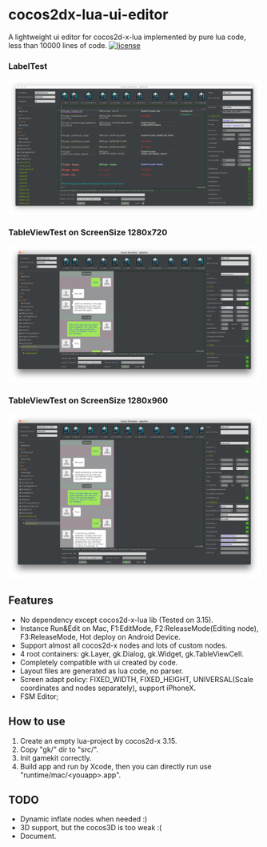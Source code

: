 # cocos2dx-lua-ui-editor
A lightweight ui editor for cocos2d-x-lua implemented by pure lua code, less than 10000 lines of code.
[![license](http://img.shields.io/badge/license-MIT-blue.svg)](https://github.com/Tencent/xLua/blob/master/LICENSE.TXT)

### LabelTest
![alt tag](snapshots/ss1.png)
### TableViewTest on ScreenSize 1280x720
![alt tag](snapshots/ss2.png)
### TableViewTest on ScreenSize 1280x960
![alt tag](snapshots/ss3.png)

## Features
 * No dependency except cocos2d-x-lua lib (Tested on 3.15).
 * Instance Run&Edit on Mac, F1:EditMode, F2:ReleaseMode(Editing node), F3:ReleaseMode, Hot deploy on Android Device.
 * Support almost all cocos2d-x nodes and lots of custom nodes.
 * 4 root containers: gk.Layer, gk.Dialog, gk.Widget, gk.TableViewCell.
 * Completely compatible with ui created by code.
 * Layout files are generated as lua code, no parser.
 * Screen adapt policy: FIXED_WIDTH, FIXED_HEIGHT, UNIVERSAL(Scale coordinates and nodes separately), support iPhoneX.
 * FSM Editor;
  
 ## How to use
 1. Create an empty lua-project by cocos2d-x 3.15.
 2. Copy "gk/" dir to "src/".
 3. Init gamekit correctly.
 4. Build app and run by Xcode, then you can directly run use "runtime/mac/&lt;youapp&gt;.app".

 ## TODO
 * Dynamic inflate nodes when needed :)
 * 3D support, but the cocos3D is too weak :(
 * Document. 
